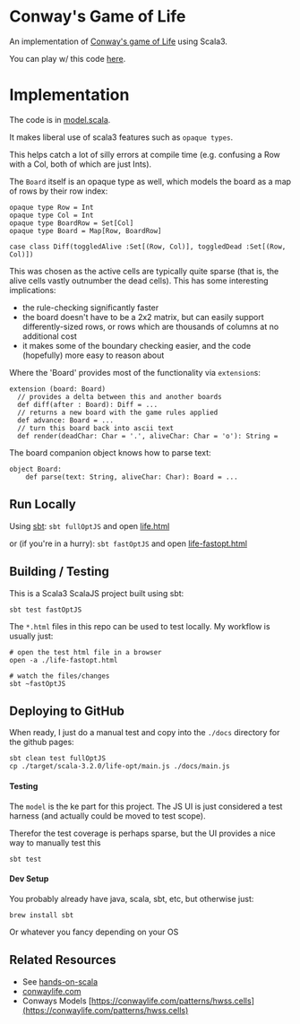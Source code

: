 # Conway's Game of Life

An implementation of [Conway's game of Life](https://en.wikipedia.org/wiki/Conway%27s_Game_of_Life) using Scala3.

You can play w/ this code [here](https://aaronp.github.io/conway).

# Implementation

The code is in [model.scala](src/main/scala/life/model.scala).

It makes liberal use of scala3 features such as `opaque types`.

This helps catch a lot of silly errors at compile time (e.g. confusing a Row with a Col, both of which are just Ints).

The `Board` itself is an opaque type as well, which models the board as a map of rows by their row index:
```
opaque type Row = Int
opaque type Col = Int
opaque type BoardRow = Set[Col]
opaque type Board = Map[Row, BoardRow]

case class Diff(toggledAlive :Set[(Row, Col)], toggledDead :Set[(Row, Col)])
```

This was chosen as the active cells are typically quite sparse (that is, the alive cells vastly outnumber the dead cells).
This has some interesting implications:
 * the rule-checking significantly faster
 * the board doesn't have to be a 2x2 matrix, but can easily support differently-sized rows, or rows which are thousands of columns at no additional cost
 * it makes some of the boundary checking easier, and the code (hopefully) more easy to reason about


Where the 'Board' provides most of the functionality via `extension`s:
```
extension (board: Board)
  // provides a delta between this and another boards
  def diff(after : Board): Diff = ...
  // returns a new board with the game rules applied 
  def advance: Board = ...
  // turn this board back into ascii text
  def render(deadChar: Char = '.', aliveChar: Char = 'o'): String =
```

The board companion object knows how to parse text:
```
object Board:
    def parse(text: String, aliveChar: Char): Board = ...
```

## Run Locally
Using [sbt](https://www.scala-sbt.org/):
```sbt fullOptJS``` and open [life.html](life.html)

or (if you're in a hurry):
```sbt fastOptJS``` and open [life-fastopt.html](life-fastopt.html)

## Building / Testing
This is a Scala3 ScalaJS project built using sbt:

```sbt test fastOptJS```

The `*.html` files in this repo can be used to test locally. My workflow is usually just:

```
# open the test html file in a browser
open -a ./life-fastopt.html

# watch the files/changes
sbt ~fastOptJS
```

## Deploying to GitHub
When ready, I just do a manual test and copy into the `./docs` directory for the github pages: 
```
sbt clean test fullOptJS
cp ./target/scala-3.2.0/life-opt/main.js ./docs/main.js
```

#### Testing
The `model` is the ke part for this project. The JS UI is just considered a test harness (and actually could be moved to test scope).

Therefor the test coverage is perhaps sparse, but the UI provides a nice way to manually test this
```
sbt test
```

#### Dev Setup
You probably already have java, scala, sbt, etc, but otherwise just:
```
brew install sbt
```
Or whatever you fancy depending on your OS


## Related Resources
 * See [hands-on-scala](http://www.lihaoyi.com/hands-on-scala-js/)
 * [conwaylife.com](conwaylife.com)
 * Conways Models [https://conwaylife.com/patterns/hwss.cells](https://conwaylife.com/patterns/hwss.cells)